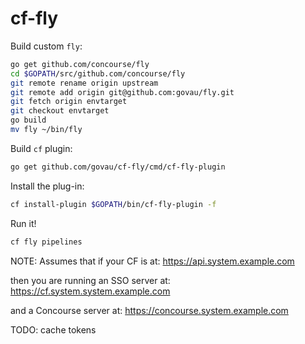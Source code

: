 # cf-fly

Build custom `fly`:

```bash
go get github.com/concourse/fly
cd $GOPATH/src/github.com/concourse/fly
git remote rename origin upstream
git remote add origin git@github.com:govau/fly.git
git fetch origin envtarget
git checkout envtarget
go build
mv fly ~/bin/fly
```

Build `cf` plugin:

```bash
go get github.com/govau/cf-fly/cmd/cf-fly-plugin
```

Install the plug-in:

```bash
cf install-plugin $GOPATH/bin/cf-fly-plugin -f
```

Run it!

```bash
cf fly pipelines
```

NOTE:
Assumes that if your CF is at:
https://api.system.example.com

then you are running an SSO server at:
https://cf.system.system.example.com

and a Concourse server at:
https://concourse.system.example.com

TODO: cache tokens